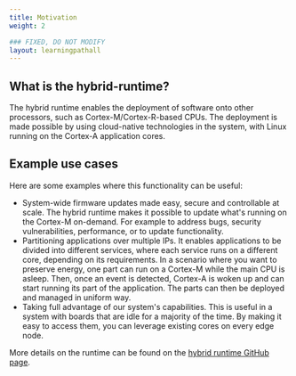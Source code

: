 ```yaml
---
title: Motivation
weight: 2

### FIXED, DO NOT MODIFY
layout: learningpathall
---
```


## What is the hybrid-runtime?
The hybrid runtime enables the deployment of software onto other processors, such as Cortex-M/Cortex-R-based CPUs. The deployment is made possible by using cloud-native technologies in the system, with Linux running on the Cortex-A application cores.

## Example use cases

Here are some examples where this functionality can be useful:

- System-wide firmware updates made easy, secure and controllable at scale. The hybrid runtime makes it possible to update what's running on the Cortex-M on-demand. For example to address bugs, security vulnerabilities, performance, or to update functionality.
- Partitioning applications over multiple IPs. It enables applications to be divided into different services, where each service runs on a different core, depending on its requirements. In a scenario where you want to preserve energy, one part can run on a Cortex-M while the main CPU is asleep. Then, once an event is detected, Cortex-A is woken up and can start running its part of the application. The parts can then be deployed and managed in uniform way.
- Taking full advantage of our system's capabilities. This is useful in a system with boards that are idle for a majority of the time. By making it easy to access them, you can leverage existing cores on every edge node.

More details on the runtime can be found on the [hybrid runtime GitHub page](https://github.com/smarter-project/hybrid-runtime.git).

